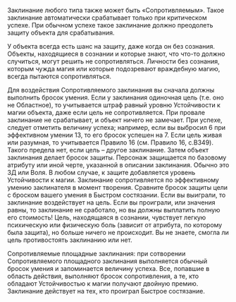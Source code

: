 Заклинание любого типа также может быть «Сопротивляемым». Такое заклинание автоматически срабатывает только при критическом успехе. При обычном успехе такое заклинание должно преодолеть защиту объекта для срабатывания.

У объекта всегда есть шанс на защиту, даже когда он без сознания.
Объекты, находящиеся в сознании и которые знают, что что-то должно случиться, могут решить не сопротивляться. Личности без сознания, которым чужда магия или которые подозревают враждебную магию, всегда пытаются сопротивляться.

Для воздействия Сопротивляемого заклинания вы сначала должны выполнить бросок умения. Если у заклинания одиночная цель (т.е. оно не Областное), то учитывается штраф равный уровню Устойчивости к магии объекта, даже если цель не сопротивляется. При
провале заклинание не срабатывает, и объект ничего не замечает.
При успехе, следует отметить величину успеха; например, если вы выбросил 6 при эффективном умении 13, то его бросок успешен на 7.
Если цель живая или разумная, то учитывается Правило 16 (см. Правило 16, с.B349). Такого предела нет, если цель – другое заклинание.
Затем объект заклинания делает бросок защиты. Персонаж защищается по базовому атрибуту или иной черте, указанной в описании заклинания. Обычно это ЗД или Воля. В любом случае, к защите добавляется уровень Устойчивости к магии. Заклинание сопротивляется по эффективному умению заклинателя в момент творения.
Сравните бросок защиты цели с броском вашего умения в Быстром состязании. Если вы выиграли, то заклинание воздействует на цель. Если вы проиграли, или значения равны, то заклинание не сработало, но вы должны выплатить полную его стоимость! Цель, находящаяся в сознании, чувствует легкую психическую или физическую боль (зависит от атрибута, по которому была защита), но больше ничего не происходит. Вы не знаете, смогла ли цель противостоять заклинанию или нет.

Сопротивляемые площадные заклинания: при сотворении Сопротивляемого площадного заклинания выполняется обычный бросок умения и запоминается величину успеха. Все, попавшие в область действия, выполняют бросок сопротивления, а те, кто обладают Устойчивостью к магии получают двойную премию.
Заклинание действует на тех, кто проиграл Быстрое состязание.